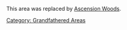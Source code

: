 This area was replaced by [Ascension
Woods](:Category:_Ascension_Woods.md "wikilink").

[Category: Grandfathered
Areas](Category:_Grandfathered_Areas "wikilink")
